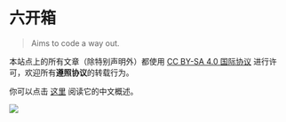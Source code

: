 # 六开箱
> Aims to code a way out.

本站点上的所有文章（除特别声明外）都使用 [CC BY-SA 4.0 国际协议](LICENSE) 进行许可，欢迎所有**遵照协议**的转载行为。

你可以点击 [这里](https://creativecommons.org/licenses/by-sa/4.0/deed.zh) 阅读它的中文概述。

![](https://mirrors.creativecommons.org/presskit/buttons/88x31/svg/by-sa.svg)
